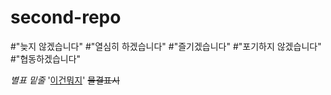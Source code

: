# second-repo
#"늦지 않겠습니다"
#"열심히 하겠습니다"
#"즐기겠습니다"
#"포기하지 않겠습니다"
#"협동하겠습니다"

*별표* _밑줄_
'<u>이건뭐지</u>'
~~물결표시~~